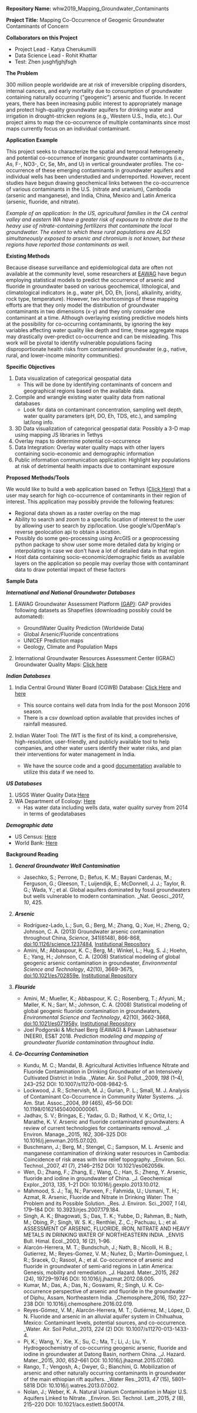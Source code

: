 **Repository Name:** whw2019\_Mapping\_Groundwater\_Contaminants

**Project Title:** Mapping Co-Occurrence of Geogenic Groundwater Contaminants of Concern

**Collaborators on this Project**
- Project Lead - Katya Cherukumilli
- Data Science Lead - Rohit Khattar
- Test: Zhen jusghfjghjfsgh

**The Problem**

300 million people worldwide are at risk of irreversible crippling disorders, internal cancers, and early mortality due to consumption of groundwater containing naturally occurring (&quot;geogenic&quot;) arsenic and fluoride. In recent years, there has been increasing public interest to appropriately manage and protect high-quality groundwater aquifers for drinking water and irrigation in drought-stricken regions (e.g., Western U.S., India, etc.). Our project aims to map the co-occurrence of multiple contaminants since most maps currently focus on an individual contaminant.

**Application Example**

This project seeks to characterize the spatial and temporal heterogeneity and potential co-occurrence of inorganic groundwater contaminants (i.e., As, F-, NO3-, Cr, Se, Mn, and U) in vertical groundwater profiles. The co-occurrence of these emerging contaminants in groundwater aquifers and individual wells has been understudied and underreported. However, recent studies have begun drawing geochemical links between the co-occurrence of various contaminants in the U.S. (nitrate and uranium), Cambodia (arsenic and manganese), and India, China, Mexico and Latin America (arsenic, fluoride, and nitrate).

_Example of an application: In the US, agricultural families in the CA central valley and eastern WA have a greater risk of exposure to nitrate due to the heavy use of nitrate-containing fertilizers that contaminate the local groundwater. The extent to which these rural populations are ALSO simultaneously exposed to arsenic and chromium is not known, but these regions have reported those contaminants as well._

**Existing Methods**

Because disease surveillance and epidemiological data are often not available at the community level, some researchers at [EAWAG](https://www.eawag.ch/en/research/humanwelfare/drinkingwater/wrq/risk-maps/) have begun employing statistical models to predict the occurrence of arsenic and fluoride in groundwater based on various geochemical, lithological, and climatological indicators (e.g., water pH, DO, Eh, [ions], alkalinity, aridity, rock type, temperature). However, two shortcomings of these mapping efforts are that they only model the distribution of groundwater contaminants in two dimensions (x-y) and they only consider one contaminant at a time. Although overlaying existing predictive models hints at the possibility for co-occurring contaminants, by ignoring the key variables affecting water quality like depth and time, these aggregate maps may drastically over-predict co-occurrence and can be misleading. This work will be pivotal to identify vulnerable populations facing disproportionate health risks from contaminated groundwater (e.g., native, rural, and lower-income minority communities).

**Specific Objectives**

1. Data visualization of categorical geospatial data
    - This will be done by identifying contaminants of concern and geographical regions based on the available data.
2. Compile and wrangle existing water quality data from national databases
    - Look for data on contaminant concentration, sampling well depth, water quality parameters (pH, DO, Eh, TDS, etc.), and sampling lat/long info.
3. 3D Data visualization of categorical geospatial data: Possibly a 3-D map using mapping JS libraries in Tethys
4. Overlay maps to determine potential co-occurrence
5. Data Integration:  Overlay water quality maps with other layers containing socio-economic and demographic information
6. Public information communication application: Highlight key populations at risk of detrimental health impacts due to contaminant exposure

**Proposed Methods/Tools**

We would like to build a web application based on Tethys ([Click Here](http://docs.tethysplatform.org)) that a user may search for high co-occurrence of contaminants in their region of interest. This application may possibly provide the following features:

- Regional data shown as a raster overlay on the map
- Ability to search and zoom to a specific location of interest to the user by allowing user to search by zip/location. Use google&#39;s/OpenMap&#39;s reverse geolocation api to obtain a location.
- Possibly do some geo-processing using ArcGIS or a geoprocessing python package to show user some more detailed data by kriging or interpolating in case we don&#39;t have a lot of detailed data in that region
- Host data containing socio-economic/demographic fields as available layers on the application so people may overlay those with contaminant data to draw potential impact of these factors

**Sample Data**

***International and National Groundwater Databases***

1. EAWAG Groundwater Assessment Platform [(GAP)](https://www.eawag.ch/en/research/human-welfare/drinkingwater/gap/): GAP provides following datasets as Shapefiles (downloading possibly could be automated):
    - GroundWater Quality Prediction (Worldwide Data)
    - Global Arsenic/Fluoride concentrations
    - UNICEF Prediction maps
    - Geology, Climate and Population Maps

1. International Groundwater Resources Assessment Center (IGRAC) Groundwater Quality Maps: [Click here](https://www.un-igrac.org/ggis/groundwater-quality)

***Indian Databases***

1. India Central Ground Water Board (CGWB) Database: [Click Here](http://cgwb.gov.in/GW-data-access.html) and [here](http://www.india-wris.nrsc.gov.in/GWL/GWL.html?UType=R2VuZXJhbA==?UName=)
    - This source contains well data from India for the post Monsoon 2016 season. 
    - There is a csv download option available that provides inches of rainfall measured.

1. Indian Water Tool: The IWT is the first of its kind, a comprehensive, high-resolution, user-friendly, and publicly available tool to help companies, and other water users identify their water risks, and plan their interventions for water management in India.
    - We have the source code and a good [documentation](https://www.indiawatertool.in/Methodology/index.html?page=3) available to utilize this data if we need to.

***US Databases***

1. USGS Water Quality Data:[Here](https://water.usgs.gov/owq/data.html)
2. WA Department of Ecology: [Here](https://ecology.wa.gov/Water-Shorelines/Water-quality/Groundwater/Groundwater-resources)
    - Has water data including wells data, water quality survey from 2014 in terms of geodatabases

***Demographic data***

- US Census: [Here](https://www.census.gov/quickfacts/fact/table/US/PST045217)
- World Bank: [Here](https://data.worldbank.org)


**Background Reading**

1. ***General Groundwater Well Contamination***

    - Jasechko, S.; Perrone, D.; Befus, K. M.; Bayani Cardenas, M.; Ferguson, G.; Gleeson, T.; Luijendijk, E.; McDonnell, J. J.; Taylor, R. G.; Wada, Y.; et al. Global aquifers dominated by fossil groundwaters but wells vulnerable to modern contamination. _Nat. Geosci._2017, _10_, 425.

1. ***Arsenic***

    - Rodríguez-Lado, L.; Sun, G.; Berg, M.; Zhang, Q.; Xue, H.; Zheng, Q.; Johnson, C. A. (2013)  Groundwater arsenic contamination throughout China,  _Science_, 341(6148), 866-868, [doi:10.1126/science.1237484](http://doi.org/10.1126/science.1237484), [Institutional Repository](https://www.dora.lib4ri.ch/eawag/islandora/object/eawag:7346)
    - Amini, M.; Abbaspour, K. C.; Berg, M.; Winkel, L.; Hug, S. J.; Hoehn, E.; Yang, H.; Johnson, C. A. (2008)  Statistical modeling of global geogenic arsenic contamination in groundwater,  _Environmental Science and Technology_, 42(10), 3669-3675, [doi:10.1021/es702859e](http://doi.org/10.1021/es702859e), [Institutional Repository](https://www.dora.lib4ri.ch/eawag/islandora/object/eawag:5733)

1. ***Flouride***
    - Amini, M.; Mueller, K.; Abbaspour, K. C.; Rosenberg, T.; Afyuni, M.; Møller, K. N.; Sarr, M.; Johnson, C. A. (2008)  Statistical modeling of global geogenic fluoride contamination in groundwaters,  _Environmental Science and Technology_, 42(10), 3662-3668, [doi:10.1021/es071958y](http://doi.org/10.1021/es071958y), [Institutional Repository](https://www.dora.lib4ri.ch/eawag/islandora/object/eawag:5789)
    - Joel Podgorski &amp; Michael Berg (EAWAG) &amp; Pawan Labhasetwar (NEERI), ES&amp;T 2018. _Prediction modeling and mapping of groundwater fluoride contamination throughout India._

1. ***Co-Occurring Contamination***

    - Kundu, M. C.; Mandal, B. Agricultural Activities Influence Nitrate and Fluoride Contamination in Drinking Groundwater of an Intensively Cultivated District in India. _Water. Air. Soil Pollut._2009, _198_ (1–4), 243–252 DOI: 10.1007/s11270-008-9842-5.
    - Lockwood, J. R.; Schervish, M. J.; Gurian, P. L.; Small, M. J. Analysis of Contaminant Co-Occurrence in Community Water Systems. _J. Am. Stat. Assoc._2004, _99_ (465), 45–56 DOI: 10.1198/016214504000000061.
    - Jadhav, S. V.; Bringas, E.; Yadav, G. D.; Rathod, V. K.; Ortiz, I.; Marathe, K. V. Arsenic and fluoride contaminated groundwaters: A review of current technologies for contaminants removal. _J. Environ. Manage._2015, _162_, 306–325 DOI: 10.1016/j.jenvman.2015.07.020.
    - Buschmann, J.; Berg, M.; Stengel, C.; Sampson, M. L. Arsenic and manganese contamination of drinking water resources in Cambodia: Coincidence of risk areas with low relief topography. _Environ. Sci. Technol._2007, _41_ (7), 2146–2152 DOI: 10.1021/es062056k.
    - Wen, D.; Zhang, F.; Zhang, E.; Wang, C.; Han, S.; Zheng, Y. Arsenic, fluoride and iodine in groundwater of China. _J. Geochemical Explor._2013, _135_, 1–21 DOI: 10.1016/j.gexplo.2013.10.012.
    - Mahmood, S. J.; Taj, N.; Parveen, F.; Fahmida, U.; Usmani, T. H.; Azmat, R. Arsenic, Fluoride and Nitrate in Drinking Water: The Problem and its Possible Solution. _Res. J. Environ. Sci._2007, _1_ (4), 179–184 DOI: 10.3923/rjes.2007.179.184.
    - Singh, A. K.; Bhagowati, S.; Das, T. K.; Yubbe, D.; Rahman, B.; Nath, M.; Obing, P.; Singh, W. S. K.; Renthlei, Z., C.; Pachuau, L.; et al. ASSESSMENT OF ARSENIC, FLUORIDE, IRON, NITRATE AND HEAVY METALS IN DRINKING WATER OF NORTHEASTERN INDIA. _ENVIS Bull.  Himal. Ecol._2003, _16_ (2), 1–96.
    - Alarcón-Herrera, M. T.; Bundschuh, J.; Nath, B.; Nicolli, H. B.; Gutierrez, M.; Reyes-Gomez, V. M.; Nuñez, D.; Martín-Dominguez, I. R.; Sracek, O.; Rasool, A.; et al. Co-occurrence of arsenic and fluoride in groundwater of semi-arid regions in Latin America: Genesis, mobility and remediation. _J. Hazard. Mater._2015, _262_ (24), 19729–19746 DOI: 10.1016/j.jhazmat.2012.08.005.
    - Kumar, M.; Das, A.; Das, N.; Goswami, R.; Singh, U. K. Co-occurrence perspective of arsenic and fluoride in the groundwater of Diphu, Assam, Northeastern India. _Chemosphere_2016, _150_, 227–238 DOI: 10.1016/j.chemosphere.2016.02.019.
    - Reyes-Gómez, V. M.; Alarcón-Herrera, M. T.; Gutiérrez, M.; López, D. N. Fluoride and arsenic in an alluvial aquifer system in Chihuahua, Mexico: Contaminant levels, potential sources, and co-occurrence. _Water. Air. Soil Pollut._2013, _224_ (2) DOI: 10.1007/s11270-013-1433-4.
    - Pi, K.; Wang, Y.; Xie, X.; Su, C.; Ma, T.; Li, J.; Liu, Y. Hydrogeochemistry of co-occurring geogenic arsenic, fluoride and iodine in groundwater at Datong Basin, northern China. _J. Hazard. Mater._2015, _300_, 652–661 DOI: 10.1016/j.jhazmat.2015.07.080.
    - Rango, T.; Vengosh, A.; Dwyer, G.; Bianchini, G. Mobilization of arsenic and other naturally occurring contaminants in groundwater of the main ethiopian rift aquifers. _Water Res._2013, _47_ (15), 5801–5818 DOI: 10.1016/j.watres.2013.07.002.
    - Nolan, J.; Weber, K. A. Natural Uranium Contamination in Major U.S. Aquifers Linked to Nitrate. _Environ. Sci. Technol. Lett._2015, _2_ (8), 215–220 DOI: 10.1021/acs.estlett.5b00174.
